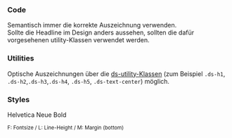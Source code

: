 ### Code 
Semantisch immer die korrekte Auszeichnung verwenden.  
Sollte die Headline im Design anders aussehen, sollten die dafür vorgesehenen utility-Klassen verwendet werden.  

### Utilities  
Optische Auszeichnungen über die [ds-utility-Klassen](#group-utilities-component-typography-utilities) (zum Beispiel `.ds-h1`, `.ds-h2`,`.ds-h3`,`.ds-h4`, `.ds-h5`, `.ds-text-center`) möglich.

### Styles  
Helvetica Neue Bold   

<small>F: Fontsize / L: Line-Height / M: Margin (bottom)</small>
